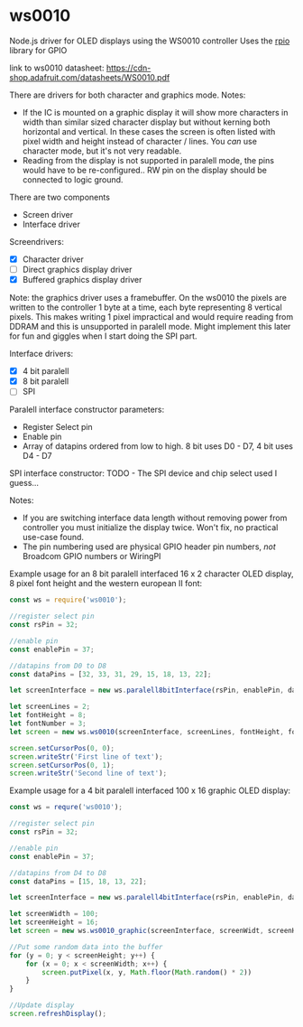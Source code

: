 # ws0010
Node.js driver for OLED displays using the WS0010 controller
Uses the [rpio](https://www.npmjs.com/package/rpio) library for GPIO

link to ws0010 datasheet: https://cdn-shop.adafruit.com/datasheets/WS0010.pdf

There are drivers for both character and graphics mode.
Notes:
- If the IC is mounted on a graphic display it will show more characters in width than similar sized character display but without kerning both horizontal and vertical. In these cases the screen is often listed with pixel width and height instead of character / lines. You *can* use character mode, but it's not very readable.
- Reading from the display is not supported in paralell mode, the pins would have to be re-configured.. RW pin on the display should be connected to logic ground.

There are two components
- Screen driver
- Interface driver

Screendrivers:
- [X] Character driver
- [ ] Direct graphics display driver
- [X] Buffered graphics display driver

Note: the graphics driver uses a framebuffer. On the ws0010 the pixels are written to the controller 1 byte at a time, each byte representing 8 vertical pixels. This makes writing 1 pixel impractical and would require reading from DDRAM and this is unsupported  in paralell mode. Might implement this later for fun and giggles when I start doing the SPI part.

Interface drivers:
- [x] 4 bit paralell
- [x] 8 bit paralell
- [ ] SPI

Paralell interface constructor parameters:
- Register Select pin
- Enable pin
- Array of datapins ordered from low to high. 8 bit uses D0 - D7, 4 bit uses D4 - D7

SPI interface constructor:
TODO - The SPI device and chip select used I guess...

Notes:
- If you are switching interface data length without removing power from controller you must initialize the display twice. Won't fix, no practical use-case found.
- The pin numbering used are physical GPIO header pin numbers, *not* Broadcom GPIO numbers or WiringPI


Example usage for an 8 bit paralell interfaced 16 x 2 character OLED display, 8 pixel font height and the western european II font:
```javascript
const ws = require('ws0010');

//register select pin 
const rsPin = 32; 

//enable pin
const enablePin = 37;

//datapins from D0 to D8 
const dataPins = [32, 33, 31, 29, 15, 18, 13, 22];

let screenInterface = new ws.paralell8bitInterface(rsPin, enablePin, dataPins);

let screenLines = 2;
let fontHeight = 8;
let fontNumber = 3;
let screen = new ws.ws0010(screenInterface, screenLines, fontHeight, fontNumber);

screen.setCursorPos(0, 0);
screen.writeStr('First line of text');
screen.setCursorPos(0, 1);
screen.writeStr('Second line of text');
```

Example usage for a 4 bit paralell interfaced 100 x 16 graphic OLED display:
```javascript
const ws = requre('ws0010');

//register select pin 
const rsPin = 32; 

//enable pin
const enablePin = 37;

//datapins from D4 to D8 
const dataPins = [15, 18, 13, 22];

let screenInterface = new ws.paralell4bitInterface(rsPin, enablePin, dataPins);

let screenWidth = 100;
let screenHeight = 16;
let screen = new ws.ws0010_graphic(screenInterface, screenWidt, screenHeight);

//Put some random data into the buffer
for (y = 0; y < screenHeight; y++) {
    for (x = 0; x < screenWidth; x++) {
        screen.putPixel(x, y, Math.floor(Math.random() * 2))
    }
}

//Update display
screen.refreshDisplay();
```

